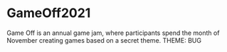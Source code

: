 # GameOff2021
Game Off is an annual game jam, where participants spend the month of November creating games based on a secret theme. THEME: BUG
